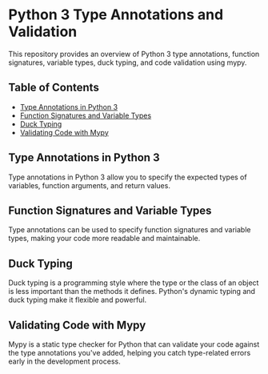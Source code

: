# Python 3 Type Annotations and Validation

This repository provides an overview of Python 3 type annotations, function signatures, variable types, duck typing, and code validation using mypy.

## Table of Contents

- [Type Annotations in Python 3](#type-annotations-in-python-3)
- [Function Signatures and Variable Types](#function-signatures-and-variable-types)
- [Duck Typing](#duck-typing)
- [Validating Code with Mypy](#validating-code-with-mypy)

## Type Annotations in Python 3

Type annotations in Python 3 allow you to specify the expected types of variables, function arguments, and return values.

## Function Signatures and Variable Types

Type annotations can be used to specify function signatures and variable types, making your code more readable and maintainable.

## Duck Typing

Duck typing is a programming style where the type or the class of an object is less important than the methods it defines. Python's dynamic typing and duck typing make it flexible and powerful.

## Validating Code with Mypy

Mypy is a static type checker for Python that can validate your code against the type annotations you've added, helping you catch type-related errors early in the development process.
